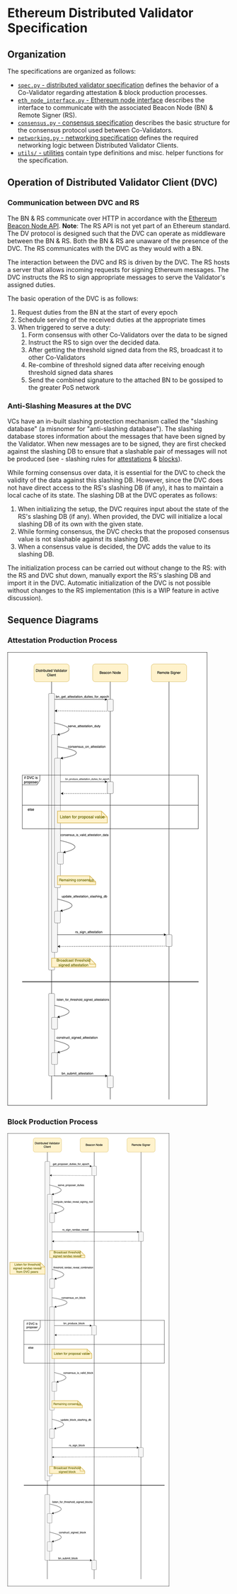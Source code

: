 # Ethereum Distributed Validator Specification

## Organization

The specifications are organized as follows:
- [`spec.py` - distributed validator specification](spec.py) defines the behavior of a Co-Validator regarding attestation & block production processes.
- [`eth_node_interface.py` - Ethereum node interface](eth_node_interface.py) describes the interface to communicate with the associated Beacon Node (BN) & Remote Signer (RS).
- [`consensus.py` - consensus specification](consensus.py) describes the basic structure for the consensus protocol used between Co-Validators.
- [`networking.py` - networking specification](networking.py) defines the required networking logic between Distributed Validator Clients.
- [`utils/` - utilities](utils/) contain type definitions and misc. helper functions for the specification.

## Operation of Distributed Validator Client (DVC)

### Communication between DVC and RS
The BN & RS communicate over HTTP in accordance with the [Ethereum Beacon Node API](https://github.com/ethereum/beacon-APIs/). **Note**: The RS API is not yet part of an Ethereum standard. The DV protocol is designed such that the DVC can operate as middleware between the BN & RS. Both the BN & RS are unaware of the presence of the DVC. The RS communicates with the DVC as they would with a BN.

The interaction between the DVC and RS is driven by the DVC. The RS hosts a server that allows incoming requests for signing Ethereum messages. The DVC instructs the RS to sign appropriate messages to serve the Validator's assigned duties.


The basic operation of the DVC is as follows:
1. Request duties from the BN at the start of every epoch
2. Schedule serving of the received duties at the appropriate times
3. When triggered to serve a duty:
    1. Form consensus with other Co-Validators over the data to be signed
    2. Instruct the RS to sign over the decided data.
    3. After getting the threshold signed data from the RS, broadcast it to other Co-Validators
    4. Re-combine of threshold signed data after receiving enough threshold signed data shares
    5. Send the combined signature to the attached BN to be gossiped to the greater PoS network

### Anti-Slashing Measures at the DVC
VCs have an in-built slashing protection mechanism called the "slashing database" (a misnomer for "anti-slashing database"). The slashing database stores information about the messages that have been signed by the Validator. When new messages are to be signed, they are first checked against the slashing DB to ensure that a slashable pair of messages will not be produced (see - slashing rules for [attestations](https://github.com/ethereum/consensus-specs/blob/master/specs/phase0/beacon-chain.md#is_slashable_attestation_data) & [blocks](https://github.com/ethereum/consensus-specs/blob/master/specs/phase0/beacon-chain.md#proposer-slashings)). 

While forming consensus over data, it is essential for the DVC to check the validity of the data against this slashing DB. However, since the DVC does not have direct access to the RS's slashing DB (if any), it has to maintain a local cache of its state. The slashing DB at the DVC operates as follows:
1. When initializing the setup, the DVC requires input about the state of the RS's slashing DB (if any). When provided, the DVC will initialize a local slashing DB of its own with the given state.
2. While forming consensus, the DVC checks that the proposed consensus value is not slashable against its slashing DB.
3. When a consensus value is decided, the DVC adds the value to its slashing DB.

The initialization process can be carried out without change to the RS: with the RS and DVC shut down, manually export the RS's slashing DB and import it in the DVC. Automatic initialization of the DVC is not possible without changes to the RS implementation (this is a WIP feature in active discussion).


## Sequence Diagrams

### Attestation Production Process

![UML for Attestation Production Process](figures/dv-attestation-production-process.png)

### Block Production Process

![UML for Block Production Process](figures/dv-block-production-process.png)